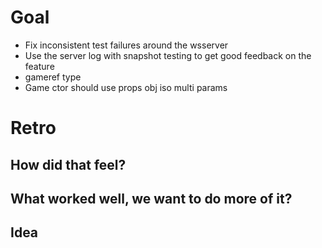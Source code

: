 # Goal

- Fix inconsistent test failures around the wsserver
- Use the server log with snapshot testing to get good feedback on the feature
- gameref type
- Game ctor should use props obj iso multi params

# Retro

## How did that feel?


## What worked well, we want to do more of it?


## Idea
